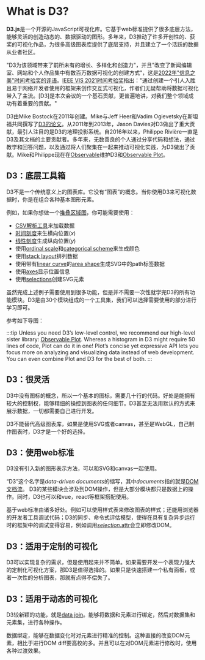 <script setup>

import * as Plot from "@observablehq/plot";
import * as d3 from "d3";
import {useData} from "vitepress";
import {computed} from "vue";
import LogoDiagram from "./components/LogoDiagram.vue";
import PlotRender from "./components/PlotRender.js";

const {site: {value: {themeConfig: {sidebar}}}} = useData();

const paths = computed(() => {
  const paths = [];
  (function visit(node, path) {
    paths.push({path, link: node.link && `.${node.link}`});
    if (node.items) {
      for (const item of node.items) {
        visit(item, (path === "/" ? path : path + "/") + item.text);
      }
    }
  })({items: sidebar}, "/D3");
  return paths;
});

// https://github.com/observablehq/plot/issues/1703
function computeTreeWidth(paths) {
  const root = d3.tree().nodeSize([1, 1])(d3.stratify().path((d) => d.path)(paths));
  const [x1, x2] = d3.extent(root, (d) => d.x);
  return x2 - x1;
}

</script>

# What is D3?

<LogoDiagram />

**D3.js**是一个开源的JavaScript可视化库。它基于web标准提供了很多底层方法，能够灵活的创造动态的、数据驱动的图形。多年来，D3推动了许多开创性的、获奖的可视化作品，为很多高级图表库提供了底层支持，并且建立了一个活跃的数据从业者社区。

"D3为该领域带来了前所未有的增长、多样化和创造力"，并且"改变了新闻编辑室、网站和个人作品集中有数百万数据可视化的创建方式"，这是[2022年"信息之美"时间考验奖的评语](https://nightingaledvs.com/information-is-beautiful-awards-test-of-time/)。[IEEE VIS 2021时间考验奖](https://ieeevis.org/year/2021/info/awards/test-of-time-awards)指出："通过创建一个引人入胜且易于网络开发者使用的框架来创作交互式可视化，作者们无疑帮助将数据可视化带入了主流。[D3]是本次会议的一个基石贡献，更普遍地讲，对我们整个领域成功有着重要的贡献。"

D3由Mike Bostock在2011年创建。Mike与Jeff Heer和Vadim Ogievetsky在斯坦福共同撰写了[D3的论文](http://vis.stanford.edu/papers/d3)。从2011年到2013年，Jason Davies对D3做出了重大贡献，最引人注目的是D3的地理投影系统。自2016年以来，Philippe Rivière一直是D3及其文档的主要贡献者。多年来，无数善良的个人通过分享代码和想法，通过教学和回答问题，以及通过将人们聚集在一起来推动可视化实践，为D3做出了贡献。Mike和Philippe现在在[Observable](https://observablehq.com)维护D3和[Observable Plot](https://observablehq.com/plot)。

## D3：底层工具箱

D3不是一个传统意义上的图表库。它没有“图表”的概念。当你使用D3来可视化数据时，你是在组合各种基本图形元素。

例如，如果你想做一个[堆叠区域图](https://observablehq.com/@d3/stacked-area-chart/2)，你可能需要使用：
- [CSV解析工具](./d3-dsv.md)来加载数据
- [时间刻度](./d3-scale/time.md)来生横向位置(*x*)
- [线性刻度](./d3-scale/linear.md)生成纵向位置(*y*)
- 使用[ordinal scale](./d3-scale/ordinal.md)和[categorical scheme](./d3-scale-chromatic/categorical.md)来生成颜色
- 使用[stack layout](./d3-shape/stack.md)排列数据
- 使用带有[linear curve](./d3-shape/curve.md)的[area shape](./d3-shape/area.md)生成SVG中的path标签数据
- 使用[axes](./d3-axis.md)显示位置信息
- 使用[selections](./d3-selection.md)创建SVG元素

虽然完成上述例子需要使用到很多功能，但是并不需要一次性就学完D3的所有功能模块。D3是由30个模块组成的一个工具集，我们可以选择需要使用的部分进行学习即可。

参考如下导图：

<PlotRender :options='{
  axis: null,
  height: computeTreeWidth(paths) * 12,
  marginTop: 4,
  marginBottom: 4,
  marginRight: 120,
  marks: [
    Plot.tree(paths, {path: "path", textStroke: "var(--vp-c-bg)", channels: {href: {value: "link", filter: null}}, treeSort: null})
  ]
}' />

:::tip
Unless you need D3’s low-level control, we recommend our high-level sister library: [Observable Plot](https://observablehq.com/plot). Whereas a histogram in D3 might require 50 lines of code, Plot can do it in one! Plot’s concise yet expressive API lets you focus more on analyzing and visualizing data instead of web development. You can even combine Plot and D3 for the best of both.
:::

## D3：很灵活

D3中没有图标的概念，所以一个基本的图标，需要几十行的代码。好处是能拥有较大的控制权，能够精细的操控到图表的任何细节。D3甚至无法用默认的方式来展示数据，一切都需要自己进行开发。

D3不能替代高级图表库，如果是使用SVG或者canvas，甚至是WebGL，自己制作图表时，D3才是一个好的选择。

## D3：使用web标准

D3没有引入新的图形表示方法，可以和SVG和canvas一起使用。

“D3”这个名字是*data-driven documents*的缩写，其中*documents*指的就是[DOM文档流](https://developer.mozilla.org/en-US/docs/Web/API/Document_Object_Model)。
D3的某些模块会涉及到DOM操作，但是大部分模块都只是数据上的操作。同时，D3也可以和vue，react等框架搭配使用。

基于web标准由诸多好处。例如可以使用样式表来修改图表的样式；还能用浏览器的开发者工具调试代码；D3的同步、命令式评估模型，使得在具有复杂异步运行时的框架中的调试变得容易，例如调用[*selection*.attr](./d3-selection/modifying.md#selection_attr)会立即修改DOM。


## D3：适用于定制的可视化

D3可以实现复杂的需求，但是使用起来并不简单。如果需要开发一个表现力强大的定制化可视化方案，那D3是值得选择的。如果只是快速搭建一个私有面板，或者一次性的分析图表，那就有点得不偿失了。

## D3：适用于动态的可视化

D3较新颖的功能，就是[data join](./d3-selection/joining.md)。能够将数据和元素进行绑定，然后对数据集和元素集，进行各种操作。

数据绑定，能够在数据变化时对元素进行精准的控制。这种直接的改变DOM元素，相比于进行DOM diff要高校的多。并且可以在对DOM元素进行修改时，使用各种过渡效果。